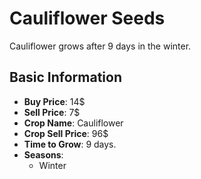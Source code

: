 # Cauliflower Seeds

Cauliflower grows after 9 days in the winter.

## Basic Information

- **Buy Price**: 14$
- **Sell Price**: 7$
- **Crop Name**: Cauliflower
- **Crop Sell Price**: 96$
- **Time to Grow**: 9 days.
- **Seasons**:
  - Winter